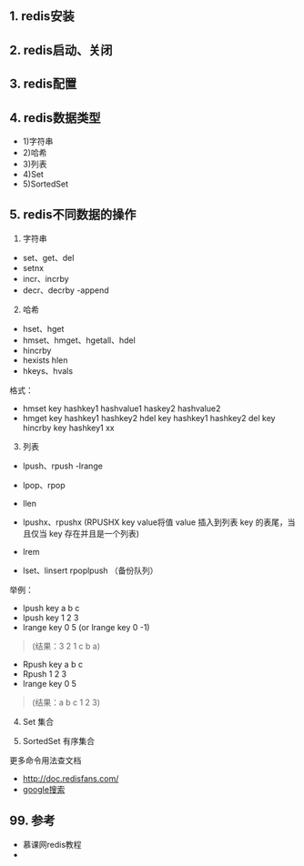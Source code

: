 ## 1. redis安装

## 2. redis启动、关闭

## 3. redis配置

## 4. redis数据类型
- 1)字符串
- 2)哈希
- 3)列表
- 4)Set
- 5)SortedSet

## 5. redis不同数据的操作
1) 字符串
- set、get、del
- setnx
- incr、incrby
- decr、decrby
-append
2) 哈希
- hset、hget
- hmset、hmget、hgetall、hdel
- hincrby
- hexists
 hlen
- hkeys、hvals

格式：
- hmset key hashkey1 hashvalue1 haskey2 hashvalue2
- hmget key hashkey1 hashkey2
 hdel key hashkey1 hashkey2
 del key
 hincrby key hashkey1 xx

3) 列表
- lpush、rpush
-lrange
- lpop、rpop
- llen
- lpushx、rpushx
(RPUSHX key value将值 value 插入到列表 key 的表尾，当且仅当 key 存在并且是一个列表)
- lrem
 
- lset、linsert
 rpoplpush （备份队列）

举例：
- lpush key a b c
- lpush key 1 2 3
- lrange key 0 5 (or lrange key 0 -1)
> (结果：3 2 1 c b a)
- Rpush key a b c 
- Rpush 1 2 3
- lrange key 0 5
>(结果：a b c 1 2 3)

4) Set 集合

5) SortedSet 有序集合

 
更多命令用法查文档
- <http://doc.redisfans.com/>
- [google搜索](https://www.google.com.hk/search?lr=lang_zh-CN&newwindow=1&tbs=lr%3Alang_1zh-CN&source=hp&ei=V3ONXL2yN83p-QbkqZiICA&q=redis+%E6%96%87%E6%A1%A3&btnK=Google+Search&oq=redis+%E6%96%87%E6%A1%A3&gs_l=psy-ab.3...619.3487..3691...1.0..0.192.1171.14j1......0....1..gws-wiz.....6..35i39j0i67j0i131j0i10j0j0i20i263j0i203j0i22i30.-okZjDVkZBU)

## 99. 参考
- 慕课网redis教程
- 
